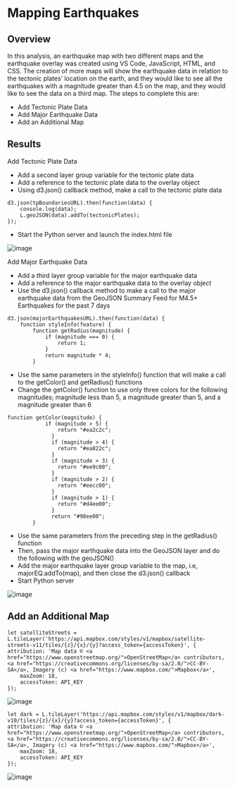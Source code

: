 # Mapping Earthquakes

## Overview
In this analysis, an earthquake map with two different maps and the earthquake overlay was created using VS Code, JavaScript, HTML, and CSS. The creation of more maps will show the earthquake data in relation to the tectonic plates’ location on the earth, and they would like to see all the earthquakes with a magnitude greater than 4.5 on the map, and they would like to see the data on a third map. The steps to complete this are:

- Add Tectonic Plate Data
- Add Major Earthquake Data
- Add an Additional Map

## Results

Add Tectonic Plate Data
- Add a second layer group variable for the tectonic plate data
- Add a reference to the tectonic plate data to the overlay object
- Using d3.json() callback method, make a call to the tectonic plate data
```
d3.json(tpBoundariesURL).then(function(data) {
    console.log(data);
    L.geoJSON(data).addTo(tectonicPlates);
});
```
- Start the Python server and launch the index.html file
 
![image](https://user-images.githubusercontent.com/67409852/146695296-11a77209-d79b-4f1f-a242-3af0b1c73837.png)

Add Major Earthquake Data
- Add a third layer group variable for the major earthquake data
- Add a reference to the major earthquake data to the overlay object
- Use the d3.json() callback method to make a call to the major earthquake data from the GeoJSON Summary Feed for M4.5+ Earthquakes for the past 7 days
```
d3.json(majorEarthquakesURL).then(function(data) {
    function styleInfo(feature) {
        function getRadius(magnitude) {
            if (magnitude === 0) {
                return 1;
            }
            return magnitude * 4;
        }
```
- Use the same parameters in the styleInfo() function that will make a call to the getColor() and getRadius() functions
- Change the getColor() function to use only three colors for the following magnitudes; magnitude less than 5, a magnitude greater than 5, and a magnitude greater than 6
```
function getColor(magnitude) {
            if (magnitude > 5) {
                return "#ea2c2c";
              }
              if (magnitude > 4) {
                return "#ea822c";
              }
              if (magnitude > 3) {
                return "#ee9c00";
              }
              if (magnitude > 2) {
                return "#eecc00";
              }
              if (magnitude > 1) {
                return "#d4ee00";
              }
              return "#98ee00";
        }
```
- Use the same parameters from the preceding step in the getRadius() function
- Then, pass the major earthquake data into the GeoJSON layer and do the following with the geoJSON()
- Add the major earthquake layer group variable to the map, i.e, majorEQ.addTo(map), and then close the d3.json() callback
- Start Python server

![image](https://user-images.githubusercontent.com/67409852/146695321-2466b66d-115a-42ea-bd79-f2fbb817cab8.png)

## Add an Additional Map

```
let satelliteStreets = L.tileLayer('https://api.mapbox.com/styles/v1/mapbox/satellite-streets-v11/tiles/{z}/{x}/{y}?access_token={accessToken}', {
attribution: 'Map data © <a href="https://www.openstreetmap.org/">OpenStreetMap</a> contributors, <a href="https://creativecommons.org/licenses/by-sa/2.0/">CC-BY-SA</a>, Imagery (c) <a href="https://www.mapbox.com/">Mapbox</a>',
    maxZoom: 18,
    accessToken: API_KEY
});
```
![image](https://user-images.githubusercontent.com/67409852/146695348-ad137d4f-1b5f-4494-a278-f7e35ba371a4.png)

```
let dark = L.tileLayer('https://api.mapbox.com/styles/v1/mapbox/dark-v10/tiles/{z}/{x}/{y}?access_token={accessToken}', {
attribution: 'Map data © <a href="https://www.openstreetmap.org/">OpenStreetMap</a> contributors, <a href="https://creativecommons.org/licenses/by-sa/2.0/">CC-BY-SA</a>, Imagery (c) <a href="https://www.mapbox.com/">Mapbox</a>',
    maxZoom: 18,
    accessToken: API_KEY
});
```

![image](https://user-images.githubusercontent.com/67409852/146695372-dd0232c2-a5ce-423f-a808-d411af042bc2.png)
